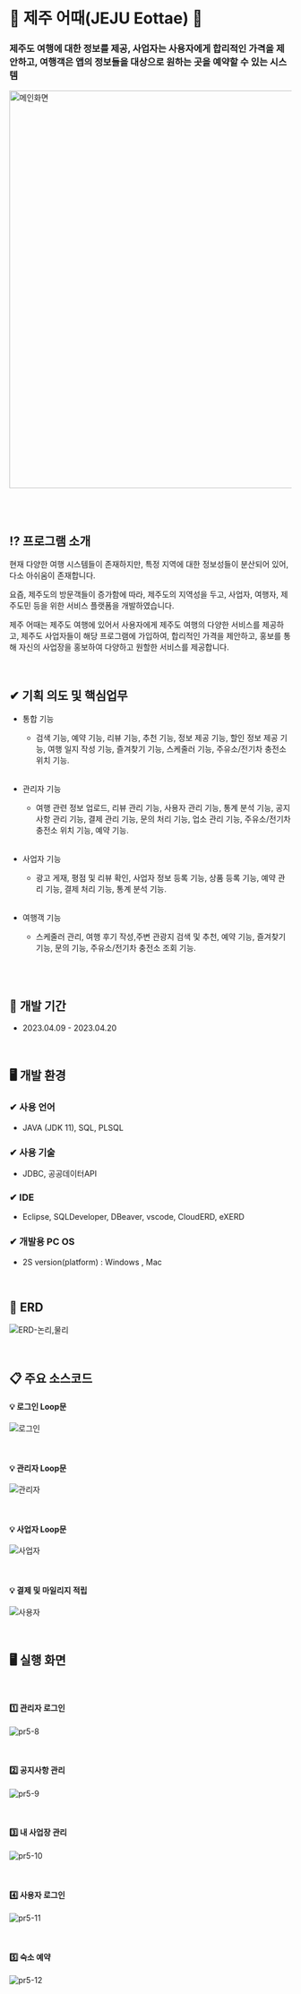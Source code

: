 # 🍊 제주 어때(JEJU Eottae) 🍊
### 제주도 여행에 대한 정보를 제공, 사업자는 사용자에게 합리적인 가격을 제안하고, 여행객은 앱의 정보들을 대상으로 원하는 곳을 예약할 수 있는 시스템 <br>
<img width="710" alt="메인화면" src="https://github.com/Maengmo/JejuEottae/assets/117720344/661e5438-64ea-4988-acd9-6455b7b503ad">


<br><br>

## ⁉ 프로그램 소개
  <p>현재 다양한 여행 시스템들이 존재하지만, 특정 지역에 대한 정보성들이 분산되어 있어, 다소 아쉬움이 존재합니다.</p>
  <p>요즘, 제주도의 방문객들이 증가함에 따라, 제주도의 지역성을 두고, 사업자, 여행자, 제주도민 등을 위한 서비스 플랫폼을 개발하였습니다.</p>
  <p>제주 어때는 제주도 여행에 있어서 사용자에게 제주도 여행의 다양한 서비스를 제공하고, 제주도 사업자들이 해당 프로그램에 가입하여, 합리적인 가격을 제안하고, 홍보를 통해 자신의 사업장을 홍보하여 다양하고 원할한 서비스를 제공합니다.</p>
  
  <br>
  
## ✔ 기획 의도 및 핵심업무
- 통합 기능
  - 검색 기능, 예약 기능, 리뷰 기능, 추천 기능, 정보 제공 기능, 할인 정보 제공 기능, 여행 일지 작성 기능, 즐겨찾기 기능, 스케줄러 기능, 주유소/전기차 충전소 위치 기능.<br><br>

- 관리자 기능
  - 여행 관련 정보 업로드, 리뷰 관리 기능, 사용자 관리 기능, 통계 분석 기능, 공지사항 관리 기능, 결제 관리 기능, 문의 처리 기능, 업소 관리 기능, 주유소/전기차 충전소 위치 기능, 예약 기능.<br><br>

- 사업자 기능
  - 광고 게재, 평점 및 리뷰 확인, 사업자 정보 등록 기능, 상품 등록 기능, 예약 관리 기능, 결제 처리 기능,  통계 분석 기능.<br><br>

- 여행객 기능
  - 스케줄러 관리, 여행 후기 작성,주변 관광지 검색 및 추천, 예약 기능, 즐겨찾기 기능, 문의 기능, 주유소/전기차 충전소 조회 기능. <br><br>

<br>

## 📆 개발 기간
- 2023.04.09 - 2023.04.20

<br>

## 🖥 개발 환경
### ✔ 사용 언어
- JAVA (JDK 11), SQL, PLSQL
### ✔ 사용 기술
- JDBC, 공공데이터API
### ✔ IDE
- Eclipse, SQLDeveloper, DBeaver, vscode, CloudERD, eXERD
### ✔ 개발용 PC OS
- 2S version(platform) : Windows , Mac

<br>

## 📁 ERD 

![ERD-논리,물리](https://github.com/Maengmo/JejuEottae/assets/117720344/18a55ce8-dab4-4233-ac7b-98110c14332c)

<br>

## 📋 주요 소스코드
#### 💡 로그인 Loop문
![로그인](https://github.com/Maengmo/JejuEottae/assets/117720344/57aa3da7-7be5-4d98-96a7-eabd4334fd77)

<br>

#### 💡 관리자 Loop문
![관리자](https://github.com/Maengmo/JejuEottae/assets/117720344/587a70fe-d218-4d1f-a6ff-8f81d10820f8)

<br>

#### 💡 사업자 Loop문
![사업자](https://github.com/Maengmo/JejuEottae/assets/117720344/7073484f-10e5-43e8-ac83-161e9f569344)

<br>

#### 💡 결제 및 마일리지 적립

![사용자](https://github.com/Maengmo/JejuEottae/assets/117720344/9a97a995-2c03-4303-be29-ac27243f0eae)

<br>


##  🖥 실행 화면

<br>

#### 1️⃣ 관리자 로그인
![pr5-8](https://github.com/Maengmo/JejuEottae/assets/117720344/6ee18be1-8ecb-480f-a738-32bad9cff138)


<br>


#### 2️⃣ 공지사항 관리
![pr5-9](https://github.com/Maengmo/JejuEottae/assets/117720344/87c617b1-54b7-4f7a-9547-b717cfad924f)


<br>

#### 3️⃣ 내 사업장 관리
![pr5-10](https://github.com/Maengmo/JejuEottae/assets/117720344/edb1c105-eddb-4e28-86db-169352415394)


<br>

#### 4️⃣ 사용자 로그인
![pr5-11](https://github.com/Maengmo/JejuEottae/assets/117720344/4c8f0620-3782-48a8-b600-f148e4952696)


<br>

#### 5️⃣ 숙소 예약
![pr5-12](https://github.com/Maengmo/JejuEottae/assets/117720344/bc3111b6-d026-4920-bf59-b620df38cb46)


<br>


